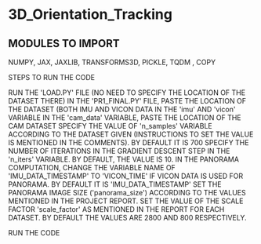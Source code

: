 # 3D_Orientation_Tracking


## MODULES TO IMPORT ##

NUMPY, JAX, JAXLIB, TRANSFORMS3D, PICKLE, TQDM , COPY

STEPS TO RUN THE CODE

RUN THE 'LOAD.PY' FILE (NO NEED TO SPECIFY THE LOCATION OF THE DATASET THERE)
IN THE 'PR1_FINAL.PY' FILE, PASTE THE LOCATION OF THE DATASET (BOTH IMU AND VICON DATA IN THE 'imu' AND 'vicon' VARIABLE
IN THE 'cam_data' VARIABLE, PASTE THE LOCATION OF THE CAM DATASET
SPECIFY THE VALUE OF 'n_samples' VARIABLE ACCORDING TO THE DATASET GIVEN (INSTRUCTIONS TO SET THE VALUE IS MENTIONED IN THE COMMENTS). BY DEFAULT IT IS 700
SPECIFY THE NUMBER OF ITERATIONS IN THE GRADIENT DESCENT STEP IN THE 'n_iters' VARIABLE. BY DEFAULT, THE VALUE IS 10.
IN THE PANORAMA COMPUTATION, CHANGE THE VARIABLE NAME OF 'IMU_DATA_TIMESTAMP' TO 'VICON_TIME' IF VICON DATA IS USED FOR PANORAMA. BY DEFAULT IT IS 'IMU_DATA_TIMESTAMP'
SET THE PANORAMA IMAGE SIZE ('panorama_size') ACCORDING TO THE VALUES MENTIONED IN THE PROJECT REPORT. SET THE VALUE OF THE SCALE FACTOR 'scale_factor' AS MENTIONED IN THE REPORT FOR EACH DATASET. BY DEFAULT THE VALUES ARE 2800 AND 800 RESPECTIVELY.

RUN THE CODE




